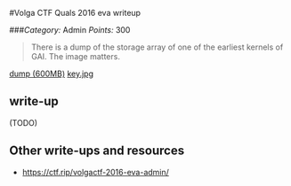 #Volga CTF Quals 2016 eva writeup

###*Category:* Admin *Points:* 300

> There is a dump of the storage array of one of the earliest kernels of GAI.
The image matters.

[dump (600MB)](https://yadi.sk/d/YK64BLZjqVEjo)
[key.jpg](admin/eva-300/key.jpg)

## write-up

(TODO)

## Other write-ups and resources

* <https://ctf.rip/volgactf-2016-eva-admin/>
